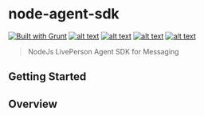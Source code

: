 node-agent-sdk
========
[![Built with Grunt](https://cdn.gruntjs.com/builtwith.png)](http://gruntjs.com/)
[![alt text][2]][1] [![alt text][4]][3] [![alt text][6]][5] [![alt text][8]][7]

 [1]: http://teamcity/viewType.html?buildTypeId=bt3115
 [2]: http://ctvr-ci:3000/?build=bt3115 ("Teamcity build Status")

 [3]: http://teamcity/viewType.html?buildTypeId=bt3115
 [4]: http://ctvr-ci:3000/?build=bt3115&type=cov ("Coverage")

 [5]: http://teamcity/viewType.html?buildTypeId=bt3115
 [6]: http://ctvr-ci:3000/?build=bt3115&type=test ("Tests")

 [7]: http://teamcity/viewType.html?buildTypeId=bt3115
 [8]: http://ctvr-ci:3000/?type=npm&artifact=lp-events ("NPM")

> NodeJs LivePerson Agent SDK for Messaging

Getting Started
---------------


Overview
-------------
